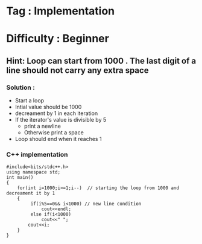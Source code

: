 # Tag : Implementation 
# Difficulty : Beginner 

## Hint: Loop can start from 1000 . The last digit of a line should not carry any extra space 

### Solution :
* Start a loop 
* Intial value should be 1000 
* decreament by 1 in each iteration 
* If the iterator's value is divisible by 5 
  * print a newline
  * Otherwise print a space 
* Loop should end when it reaches 1 

### C++ implementation 
```
#include<bits/stdc++.h>
using namespace std;
int main()
{
    for(int i=1000;i>=1;i--)  // starting the loop from 1000 and decreament it by 1 
    {
         if(i%5==0&& i<1000) // new line condition 
             cout<<endl;
         else if(i<1000)
             cout<<" ";
        cout<<i;
    }
}
```
